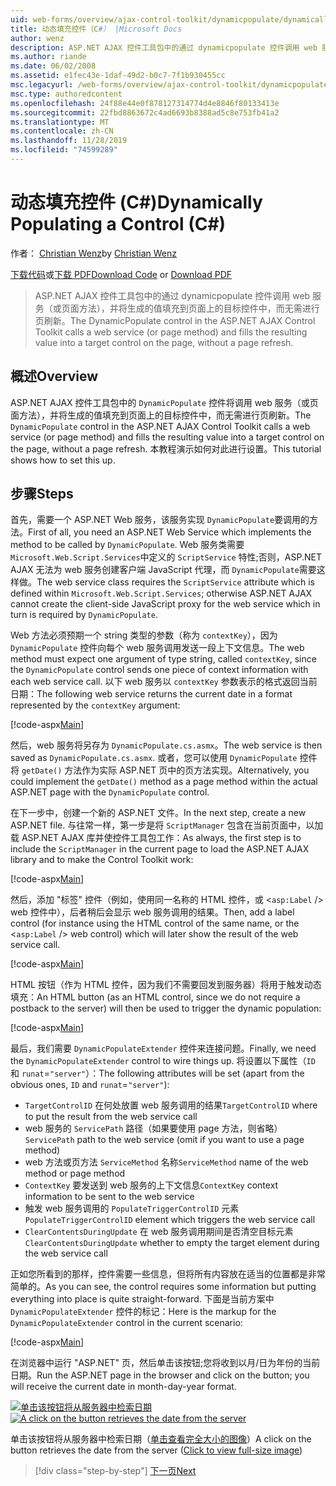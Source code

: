```yaml
---
uid: web-forms/overview/ajax-control-toolkit/dynamicpopulate/dynamically-populating-a-control-cs
title: 动态填充控件（C#） |Microsoft Docs
author: wenz
description: ASP.NET AJAX 控件工具包中的通过 dynamicpopulate 控件调用 web 服务（或页面方法），并将生成的值填充到 t 。
ms.author: riande
ms.date: 06/02/2008
ms.assetid: e1fec43e-1daf-49d2-b0c7-7f1b930455cc
msc.legacyurl: /web-forms/overview/ajax-control-toolkit/dynamicpopulate/dynamically-populating-a-control-cs
msc.type: authoredcontent
ms.openlocfilehash: 24f88e44e0f878127314774d4e8846f80133413e
ms.sourcegitcommit: 22fbd8863672c4ad6693b8388ad5c8e753fb41a2
ms.translationtype: MT
ms.contentlocale: zh-CN
ms.lasthandoff: 11/28/2019
ms.locfileid: "74599289"
---
```

# <a name="dynamically-populating-a-control-c"></a><span data-ttu-id="a0320-103">动态填充控件 (C#)</span><span class="sxs-lookup"><span data-stu-id="a0320-103">Dynamically Populating a Control (C#)</span></span>

<span data-ttu-id="a0320-104">作者： [Christian Wenz](https://github.com/wenz)</span><span class="sxs-lookup"><span data-stu-id="a0320-104">by [Christian Wenz](https://github.com/wenz)</span></span>

<span data-ttu-id="a0320-105">[下载代码](https://download.microsoft.com/download/d/8/f/d8f2f6f9-1b7c-46ad-9252-e1fc81bdea3e/dynamicpopulate0.cs.zip)或[下载 PDF](https://download.microsoft.com/download/b/6/a/b6ae89ee-df69-4c87-9bfb-ad1eb2b23373/dynamicpopulate0CS.pdf)</span><span class="sxs-lookup"><span data-stu-id="a0320-105">[Download Code](https://download.microsoft.com/download/d/8/f/d8f2f6f9-1b7c-46ad-9252-e1fc81bdea3e/dynamicpopulate0.cs.zip) or [Download PDF](https://download.microsoft.com/download/b/6/a/b6ae89ee-df69-4c87-9bfb-ad1eb2b23373/dynamicpopulate0CS.pdf)</span></span>

> <span data-ttu-id="a0320-106">ASP.NET AJAX 控件工具包中的通过 dynamicpopulate 控件调用 web 服务（或页面方法），并将生成的值填充到页面上的目标控件中，而无需进行页刷新。</span><span class="sxs-lookup"><span data-stu-id="a0320-106">The DynamicPopulate control in the ASP.NET AJAX Control Toolkit calls a web service (or page method) and fills the resulting value into a target control on the page, without a page refresh.</span></span>

## <a name="overview"></a><span data-ttu-id="a0320-107">概述</span><span class="sxs-lookup"><span data-stu-id="a0320-107">Overview</span></span>

<span data-ttu-id="a0320-108">ASP.NET AJAX 控件工具包中的 `DynamicPopulate` 控件将调用 web 服务（或页面方法），并将生成的值填充到页面上的目标控件中，而无需进行页刷新。</span><span class="sxs-lookup"><span data-stu-id="a0320-108">The `DynamicPopulate` control in the ASP.NET AJAX Control Toolkit calls a web service (or page method) and fills the resulting value into a target control on the page, without a page refresh.</span></span> <span data-ttu-id="a0320-109">本教程演示如何对此进行设置。</span><span class="sxs-lookup"><span data-stu-id="a0320-109">This tutorial shows how to set this up.</span></span>

## <a name="steps"></a><span data-ttu-id="a0320-110">步骤</span><span class="sxs-lookup"><span data-stu-id="a0320-110">Steps</span></span>

<span data-ttu-id="a0320-111">首先，需要一个 ASP.NET Web 服务，该服务实现 `DynamicPopulate`要调用的方法。</span><span class="sxs-lookup"><span data-stu-id="a0320-111">First of all, you need an ASP.NET Web Service which implements the method to be called by `DynamicPopulate`.</span></span> <span data-ttu-id="a0320-112">Web 服务类需要 `Microsoft.Web.Script.Services`中定义的 `ScriptService` 特性;否则，ASP.NET AJAX 无法为 web 服务创建客户端 JavaScript 代理，而 `DynamicPopulate`需要这样做。</span><span class="sxs-lookup"><span data-stu-id="a0320-112">The web service class requires the `ScriptService` attribute which is defined within `Microsoft.Web.Script.Services`; otherwise ASP.NET AJAX cannot create the client-side JavaScript proxy for the web service which in turn is required by `DynamicPopulate`.</span></span>

<span data-ttu-id="a0320-113">Web 方法必须预期一个 string 类型的参数（称为 `contextKey`），因为 `DynamicPopulate` 控件向每个 web 服务调用发送一段上下文信息。</span><span class="sxs-lookup"><span data-stu-id="a0320-113">The web method must expect one argument of type string, called `contextKey`, since the `DynamicPopulate` control sends one piece of context information with each web service call.</span></span> <span data-ttu-id="a0320-114">以下 web 服务以 `contextKey` 参数表示的格式返回当前日期：</span><span class="sxs-lookup"><span data-stu-id="a0320-114">The following web service returns the current date in a format represented by the `contextKey` argument:</span></span>

[!code-aspx[Main](dynamically-populating-a-control-cs/samples/sample1.aspx)]

<span data-ttu-id="a0320-115">然后，web 服务将另存为 `DynamicPopulate.cs.asmx`。</span><span class="sxs-lookup"><span data-stu-id="a0320-115">The web service is then saved as `DynamicPopulate.cs.asmx`.</span></span> <span data-ttu-id="a0320-116">或者，您可以使用 `DynamicPopulate` 控件将 `getDate()` 方法作为实际 ASP.NET 页中的页方法实现。</span><span class="sxs-lookup"><span data-stu-id="a0320-116">Alternatively, you could implement the `getDate()` method as a page method within the actual ASP.NET page with the `DynamicPopulate` control.</span></span>

<span data-ttu-id="a0320-117">在下一步中，创建一个新的 ASP.NET 文件。</span><span class="sxs-lookup"><span data-stu-id="a0320-117">In the next step, create a new ASP.NET file.</span></span> <span data-ttu-id="a0320-118">与往常一样，第一步是将 `ScriptManager` 包含在当前页面中，以加载 ASP.NET AJAX 库并使控件工具包工作：</span><span class="sxs-lookup"><span data-stu-id="a0320-118">As always, the first step is to include the `ScriptManager` in the current page to load the ASP.NET AJAX library and to make the Control Toolkit work:</span></span>

[!code-aspx[Main](dynamically-populating-a-control-cs/samples/sample2.aspx)]

<span data-ttu-id="a0320-119">然后，添加 "标签" 控件（例如，使用同一名称的 HTML 控件，或 &lt;`asp:Label` /&gt; web 控件中），后者稍后会显示 web 服务调用的结果。</span><span class="sxs-lookup"><span data-stu-id="a0320-119">Then, add a label control (for instance using the HTML control of the same name, or the &lt;`asp:Label` /&gt; web control) which will later show the result of the web service call.</span></span>

[!code-aspx[Main](dynamically-populating-a-control-cs/samples/sample3.aspx)]

<span data-ttu-id="a0320-120">HTML 按钮（作为 HTML 控件，因为我们不需要回发到服务器）将用于触发动态填充：</span><span class="sxs-lookup"><span data-stu-id="a0320-120">An HTML button (as an HTML control, since we do not require a postback to the server) will then be used to trigger the dynamic population:</span></span>

[!code-aspx[Main](dynamically-populating-a-control-cs/samples/sample4.aspx)]

<span data-ttu-id="a0320-121">最后，我们需要 `DynamicPopulateExtender` 控件来连接问题。</span><span class="sxs-lookup"><span data-stu-id="a0320-121">Finally, we need the `DynamicPopulateExtender` control to wire things up.</span></span> <span data-ttu-id="a0320-122">将设置以下属性（`ID` 和 `runat`=`"server"`）：</span><span class="sxs-lookup"><span data-stu-id="a0320-122">The following attributes will be set (apart from the obvious ones, `ID` and `runat`=`"server"`):</span></span>

- <span data-ttu-id="a0320-123">`TargetControlID` 在何处放置 web 服务调用的结果</span><span class="sxs-lookup"><span data-stu-id="a0320-123">`TargetControlID` where to put the result from the web service call</span></span>
- <span data-ttu-id="a0320-124">web 服务的 `ServicePath` 路径（如果要使用 page 方法，则省略）</span><span class="sxs-lookup"><span data-stu-id="a0320-124">`ServicePath` path to the web service (omit if you want to use a page method)</span></span>
- <span data-ttu-id="a0320-125">web 方法或页方法 `ServiceMethod` 名称</span><span class="sxs-lookup"><span data-stu-id="a0320-125">`ServiceMethod` name of the web method or page method</span></span>
- <span data-ttu-id="a0320-126">`ContextKey` 要发送到 web 服务的上下文信息</span><span class="sxs-lookup"><span data-stu-id="a0320-126">`ContextKey` context information to be sent to the web service</span></span>
- <span data-ttu-id="a0320-127">触发 web 服务调用的 `PopulateTriggerControlID` 元素</span><span class="sxs-lookup"><span data-stu-id="a0320-127">`PopulateTriggerControlID` element which triggers the web service call</span></span>
- <span data-ttu-id="a0320-128">`ClearContentsDuringUpdate` 在 web 服务调用期间是否清空目标元素</span><span class="sxs-lookup"><span data-stu-id="a0320-128">`ClearContentsDuringUpdate` whether to empty the target element during the web service call</span></span>

<span data-ttu-id="a0320-129">正如您所看到的那样，控件需要一些信息，但将所有内容放在适当的位置都是非常简单的。</span><span class="sxs-lookup"><span data-stu-id="a0320-129">As you can see, the control requires some information but putting everything into place is quite straight-forward.</span></span> <span data-ttu-id="a0320-130">下面是当前方案中 `DynamicPopulateExtender` 控件的标记：</span><span class="sxs-lookup"><span data-stu-id="a0320-130">Here is the markup for the `DynamicPopulateExtender` control in the current scenario:</span></span>

[!code-aspx[Main](dynamically-populating-a-control-cs/samples/sample5.aspx)]

<span data-ttu-id="a0320-131">在浏览器中运行 "ASP.NET" 页，然后单击该按钮;您将收到以月/日为年份的当前日期。</span><span class="sxs-lookup"><span data-stu-id="a0320-131">Run the ASP.NET page in the browser and click on the button; you will receive the current date in month-day-year format.</span></span>

<span data-ttu-id="a0320-132">[![单击该按钮将从服务器中检索日期](dynamically-populating-a-control-cs/_static/image2.png)](dynamically-populating-a-control-cs/_static/image1.png)</span><span class="sxs-lookup"><span data-stu-id="a0320-132">[![A click on the button retrieves the date from the server](dynamically-populating-a-control-cs/_static/image2.png)](dynamically-populating-a-control-cs/_static/image1.png)</span></span>

<span data-ttu-id="a0320-133">单击该按钮将从服务器中检索日期（[单击查看完全大小的图像](dynamically-populating-a-control-cs/_static/image3.png)）</span><span class="sxs-lookup"><span data-stu-id="a0320-133">A click on the button retrieves the date from the server ([Click to view full-size image](dynamically-populating-a-control-cs/_static/image3.png))</span></span>

> [!div class="step-by-step"]
> [<span data-ttu-id="a0320-134">下一页</span><span class="sxs-lookup"><span data-stu-id="a0320-134">Next</span></span>](dynamically-populating-a-control-using-javascript-code-cs.md)
